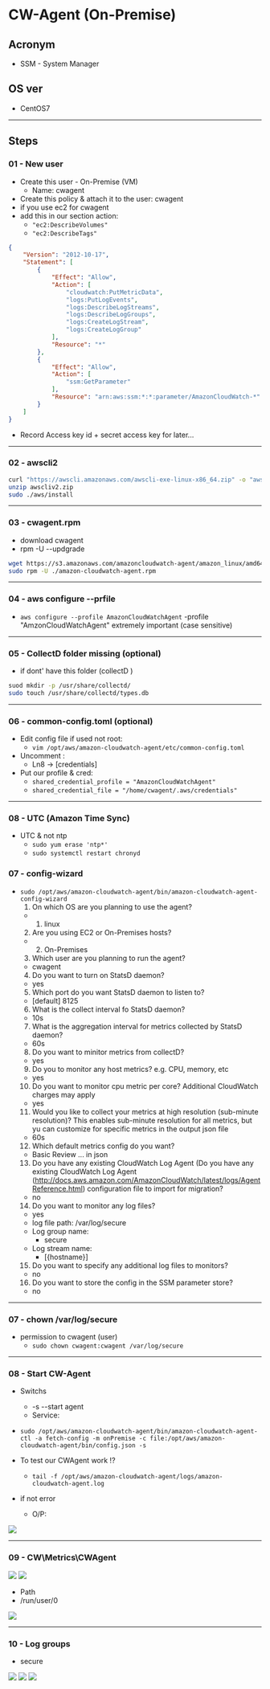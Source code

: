 # CW-Agent (On-Premise)

## Acronym
* SSM - System Manager

## OS ver
* CentOS7

---

## Steps
### 01 - New user
* Create this user - On-Premise (VM)
  * Name: cwagent
* Create this policy & attach it to the user: cwagent
* if you use ec2 for cwagent
 * add this in our section action:
   * `"ec2:DescribeVolumes"`
   * `"ec2:DescribeTags"`
````json
{
    "Version": "2012-10-17",
    "Statement": [
        {
            "Effect": "Allow",
            "Action": [
                "cloudwatch:PutMetricData",
                "logs:PutLogEvents",
                "logs:DescribeLogStreams",
                "logs:DescribeLogGroups",
                "logs:CreateLogStream",
                "logs:CreateLogGroup"
            ],
            "Resource": "*"
        },
        {
            "Effect": "Allow",
            "Action": [
                "ssm:GetParameter"
            ],
            "Resource": "arn:aws:ssm:*:*:parameter/AmazonCloudWatch-*"
        }
    ]
}
````
* Record Access key id + secret access key for later...

---

### 02 - awscli2
````sh
curl "https://awscli.amazonaws.com/awscli-exe-linux-x86_64.zip" -o "awscliv2.zip"
unzip awscliv2.zip
sudo ./aws/install
````

---

### 03 - cwagent.rpm
* download cwagent
* rpm -U --updgrade
````sh
wget https://s3.amazonaws.com/amazoncloudwatch-agent/amazon_linux/amd64/latest/amazon-cloudwatch-agent.rpm
sudo rpm -U ./amazon-cloudwatch-agent.rpm
````

---

### 04 - aws configure --prfile
* `aws configure --profile AmazonCloudWatchAgent` -profile "AmzonCloudWatchAgent" extremely important (case sensitive)

---

### 05 - CollectD folder missing (optional)
* if dont' have this folder (collectD )
````sh
suod mkdir -p /usr/share/collectd/
sudo touch /usr/share/collectd/types.db
````

---

### 06 - common-config.toml (optional)
* Edit config file if used not root:
  * `vim /opt/aws/amazon-cloudwatch-agent/etc/common-config.toml`
* Uncomment :
  * Ln8 -> [credentials]
* Put our profile & cred:
  * `shared_credential_profile = "AmazonCloudWatchAgent"`
  * `shared_credential_file = "/home/cwagent/.aws/credentials"`

---

### 08 - UTC (Amazon Time Sync)
* UTC & not ntp
  * `sudo yum erase 'ntp*'`
  * `sudo systemctl restart chronyd`

### 07 - config-wizard
* `sudo /opt/aws/amazon-cloudwatch-agent/bin/amazon-cloudwatch-agent-config-wizard`
  1) On which OS are you planning to use the agent?
    * 1. linux
  2) Are you using EC2 or On-Premises hosts?
    * 2. On-Premises
  3) Which user are you planning to run the agent?
    * cwagent
  4) Do you want to turn on StatsD daemon?
    * yes
  5) Which port do you want StatsD daemon to listen to?
    * [default] 8125
  6) What is the collect interval fo StatsD daemon?
    * 10s
  7) What is the aggregation interval for metrics collected by StatsD daemon?
    * 60s
  8) Do you want to minitor metrics from collectD?
    * yes
  9) Do you to monitor any host metrics? e.g. CPU, memory, etc
    * yes
  10) Do you want to monitor cpu metric per core? Additional CloudWatch charges may apply
    * yes
  11) Would you like to collect your metrics at high resolution (sub-minute resolution)? This enables sub-minute resolution for all metrics, but yu can customize for specific metrics in the output json file
    * 60s
  12) Which default metrics config do you want?
    * Basic
  Review ... in json
  13) Do you have any existing CloudWatch Log Agent (Do you have any existing CloudWatch Log Agent (http://docs.aws.amazon.com/AmazonCloudWatch/latest/logs/AgentReference.html) configuration file to import for migration?
    * no
  14) Do you want to monitor any log files?
    * yes
    * log file path: /var/log/secure
    * Log group name:
      * secure
    * Log stream name:
      * [{hostname}]
  15) Do you want to specify any additional log files to monitors?
    * no
  16) Do you want to store the config in the SSM parameter store?
    * no

---

### 07 - chown /var/log/secure
* permission to cwagent (user)
  * `sudo chown cwagent:cwagent /var/log/secure`
---

### 08 - Start CW-Agent
* Switchs
  * -s --start agent
  * Service:
* `sudo /opt/aws/amazon-cloudwatch-agent/bin/amazon-cloudwatch-agent-ctl -a fetch-config -m onPremise -c file:/opt/aws/amazon-cloudwatch-agent/bin/config.json -s`


* To test our CWAgent work !?
  * `tail -f /opt/aws/amazon-cloudwatch-agent/logs/amazon-cloudwatch-agent.log `

* if not error
  * O/P:

[<img src="https://i.imgur.com/NWW57ur.png">](https://i.imgur.com/NWW57ur.png)

---

### 09 - CW\Metrics\CWAgent

[<img src="https://i.imgur.com/im7SOYv.png">](https://i.imgur.com/im7SOYv.png)
[<img src="https://i.imgur.com/nAvd7NN.png">](https://i.imgur.com/nAvd7NN.png)

* Path
 * /run/user/0
 
[<img src="https://i.imgur.com/wHSSAfJ.png">](https://i.imgur.com/wHSSAfJ.png)

---

### 10 - Log groups
* secure

[<img src="https://i.imgur.com/vHy4hJJ.png">](https://i.imgur.com/vHy4hJJ.png)
[<img src="https://i.imgur.com/bQOFo56.png">](https://i.imgur.com/bQOFo56.png)
[<img src="https://i.imgur.com/xCs8Buf.png">](https://i.imgur.com/xCs8Buf.png)
